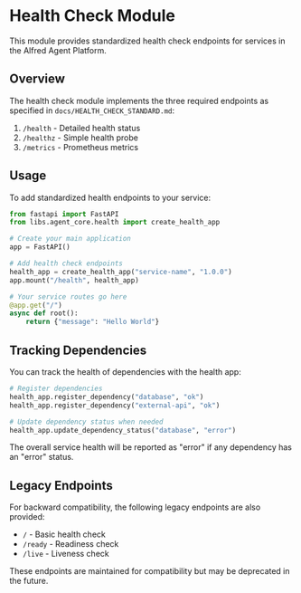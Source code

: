 # Health Check Module

This module provides standardized health check endpoints for services in the Alfred Agent Platform.

## Overview

The health check module implements the three required endpoints as specified in 
`docs/HEALTH_CHECK_STANDARD.md`:

1. `/health` - Detailed health status
2. `/healthz` - Simple health probe 
3. `/metrics` - Prometheus metrics

## Usage

To add standardized health endpoints to your service:

```python
from fastapi import FastAPI
from libs.agent_core.health import create_health_app

# Create your main application
app = FastAPI()

# Add health check endpoints
health_app = create_health_app("service-name", "1.0.0")
app.mount("/health", health_app)

# Your service routes go here
@app.get("/")
async def root():
    return {"message": "Hello World"}
```

## Tracking Dependencies

You can track the health of dependencies with the health app:

```python
# Register dependencies
health_app.register_dependency("database", "ok")
health_app.register_dependency("external-api", "ok")

# Update dependency status when needed
health_app.update_dependency_status("database", "error")
```

The overall service health will be reported as "error" if any dependency has an "error" status.

## Legacy Endpoints

For backward compatibility, the following legacy endpoints are also provided:

- `/` - Basic health check
- `/ready` - Readiness check
- `/live` - Liveness check

These endpoints are maintained for compatibility but may be deprecated in the future.